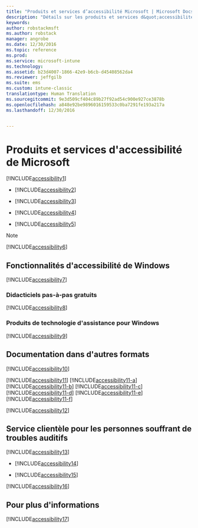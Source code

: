 ```yaml
---
title: "Produits et services d’accessibilité Microsoft | Microsoft Docs"
description: "Détails sur les produits et services d&quot;accessibilité de Microsoft."
keywords: 
author: robstackmsft
ms.author: robstack
manager: angrobe
ms.date: 12/30/2016
ms.topic: reference
ms.prod: 
ms.service: microsoft-intune
ms.technology: 
ms.assetid: b23d4007-1866-42e9-b6cb-d45408562da4
ms.reviewer: jeffgilb
ms.suite: ems
ms.custom: intune-classic
translationtype: Human Translation
ms.sourcegitcommit: 9e3d509cf404c89b27f92ad54c900e927ce3878b
ms.openlocfilehash: a848e92be9896016159533c0ba7291fe193a217a
ms.lasthandoff: 12/30/2016


---
```


# <a name="accessibility-products-and-services-from-microsoft"></a>Produits et services d'accessibilité de Microsoft
[!INCLUDE[accessibility1](./includes/accessibility1_md.md)]

-   [!INCLUDE[accessibility2](./includes/accessibility2_md.md)]

-   [!INCLUDE[accessibility3](./includes/accessibility3_md.md)]

-   [!INCLUDE[accessibility4](./includes/accessibility4_md.md)]

-   [!INCLUDE[accessibility5](./includes/accessibility5_md.md)]

> [!NOTE]
> [!INCLUDE[accessibility6](./includes/accessibility6_md.md)]

## <a name="accessibility-features-of-windows"></a>Fonctionnalités d'accessibilité de Windows
[!INCLUDE[accessibility7](./includes/accessibility7_md.md)]

### <a name="free-step-by-step-tutorials"></a>Didacticiels pas-à-pas gratuits
[!INCLUDE[accessibility8](./includes/accessibility8_md.md)]

### <a name="assistive-technology-products-for-windows"></a>Produits de technologie d'assistance pour Windows
[!INCLUDE[accessibility9](./includes/accessibility9_md.md)]

## <a name="documentation-in-alternative-formats"></a>Documentation dans d'autres formats
[!INCLUDE[accessibility10](./includes/accessibility10_md.md)]

[!INCLUDE[accessibility11](./includes/accessibility11_md.md)]
[!INCLUDE[accessibility11-a](./includes/accessibility11-a_md.md)]
[!INCLUDE[accessibility11-b](./includes/accessibility11-b_md.md)]
[!INCLUDE[accessibility11-c](./includes/accessibility11-c_md.md)]
[!INCLUDE[accessibility11-d](./includes/accessibility11-d_md.md)]
[!INCLUDE[accessibility11-e](./includes/accessibility11-e_md.md)]
[!INCLUDE[accessibility11-f](./includes/accessibility11-f_md.md)]

[!INCLUDE[accessibility12](./includes/accessibility12_md.md)]

## <a name="customer-service-for-people-with-hearing-impairments"></a>Service clientèle pour les personnes souffrant de troubles auditifs
[!INCLUDE[accessibility13](./includes/accessibility13_md.md)]

-   [!INCLUDE[accessibility14](./includes/accessibility14_md.md)]

-   [!INCLUDE[accessibility15](./includes/accessibility15_md.md)]

[!INCLUDE[accessibility16](./includes/accessibility16_md.md)]

## <a name="for-more-information"></a>Pour plus d'informations
[!INCLUDE[accessibility17](./includes/accessibility17_md.md)]


